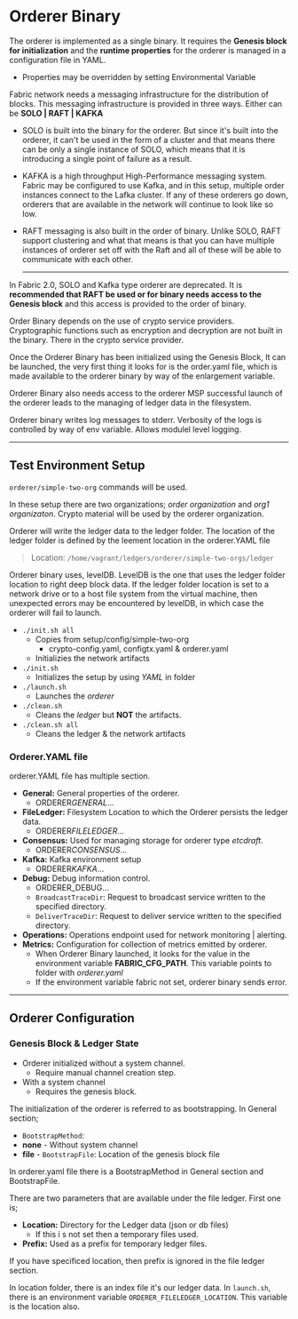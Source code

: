 # Orderer Binary

The orderer is implemented as a single binary. It requires the **Genesis block for initialization** and the **runtime properties** for the orderer is managed in a configuration file in YAML.

- Properties may be overridden by setting Environmental Variable

Fabric network needs a messaging infrastructure for the distribution of blocks. This messaging infrastructure is provided in three ways. Either can be **SOLO | RAFT | KAFKA**

- SOLO is built into the binary for the orderer. But since it's built into the orderer, it can't be used in the form of a cluster and that means there can be only a single instance of SOLO, which means that it is introducing a single point of failure as a result.
- KAFKA is a high throughput High-Performance messaging system. Fabric may be configured to use Kafka, and in this setup, multiple order instances connect to the Lafka cluster. If any of these orderers go down, orderers that are available in the network will continue to look like so low.
- RAFT messaging is also built in the order of binary. Unlike SOLO, RAFT support clustering and what that means is that you can have multiple instances of orderer set off with the Raft and all of these will be able to communicate with each other.

  ***

In Fabric 2.0, SOLO and Kafka type orderer are deprecated. It is **recommended that RAFT be used or for binary needs access to the Genesis block** and this access is provided to the order of binary.

Order Binary depends on the use of crypto service providers. Cryptographic functions such as encryption and decryption are not built in the binary. There in the crypto service provider.

Once the Orderer Binary has been initialized using the Genesis Block, It can be launched, the very first thing it looks for is the order.yaml file, which is made available to the orderer binary by way of the enlargement variable.

Orderer Binary also needs access to the orderer MSP successful launch of the orderer leads to the managing of ledger data in the filesystem.

Orderer binary writes log messages to stderr. Verbosity of the logs is controlled by way of env variable. Allows modulel level logging.

---

## Test Environment Setup

`orderer/simple-two-org` commands will be used.

In these setup there are two organizations; _order organization_ and _org1 organizaton_. Crypto material will be used by the orderer organization.

Orderer will write the ledger data to the ledger folder. The location of the ledger folder is defined by the leement location in the orderer.YAML file

> Location: `/home/vagrant/ledgers/orderer/simple-two-orgs/ledger`

Orderer binary uses, levelDB. LevelDB is the one that uses the ledger folder location to right deep block data. If the ledger folder location is set to a network drive or to a host file system from the virtual machine, then unexpected errors may be encountered by levelDB, in which case the orderer will fail to launch.

- `./init.sh all`
  - Copies from setup/config/simple-two-org
    - crypto-config.yaml, configtx.yaml & orderer.yaml
  - Initializies the network artifacts
- `./init.sh`
  - Initializes the setup by using _YAML_ in folder
- `./launch.sh`
  - Launches the _orderer_
- `./clean.sh`
  - Cleans the _ledger_ but **NOT** the artifacts.
- `./clean.sh all`
  - Cleans the ledger & the network artifacts

### Orderer.YAML file

orderer.YAML file has multiple section.

- **General:** General properties of the orderer.
  - ORDERER*GENERAL*...
- **FileLedger:** Filesystem Location to which the Orderer persists the ledger data.
  - ORDERER*FILELEDGER*...
- **Consensus:** Used for managing storage for orderer type _etcdraft_.
  - ORDERER*CONSENSUS*...
- **Kafka:** Kafka environment setup
  - ORDERER*KAFKA*...
- **Debug:** Debug information control.
  - ORDERER_DEBUG...
  - `BroadcastTraceDir`: Request to broadcast service written to the specified directory.
  - `DeliverTraceDir`: Request to deliver service written to the specified directory.
- **Operations:** Operations endpoint used for network monitoring | alerting.
- **Metrics:** Configuration for collection of metrics emitted by orderer.
  - When Orderer Binary launched, it looks for the value in the environment variable **FABRIC_CFG_PATH**. This variable points to folder with _orderer.yaml_
  - If the environment variable fabric not set, orderer binary sends error.

---

## Orderer Configuration

### Genesis Block & Ledger State

- Orderer initialized without a system channel.
  - Require manual channel creation step.
- With a system channel
  - Requires the genesis block.

The initialization of the orderer is referred to as bootstrapping. In General section;

- `BootstrapMethod`:
- **none** - Without system channel
- **file** - `BootstrapFile`: Location of the genesis block file

In orderer.yaml file there is a BootstrapMethod in General section and BootstrapFile.

There are two parameters that are available under the file ledger. First one is;

- **Location:** Directory for the Ledger data (json or db files)
  - If this i s not set then a temporary files used.
- **Prefix:** Used as a prefix for temporary ledger files.

If you have specificed location, then prefix is ignored in the file ledger section.

In location folder, there is an index file it's our ledger data. In `launch.sh`, there is an environment variable `ORDERER_FILELEDGER_LOCATION`. This variable is the location also.
